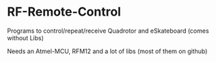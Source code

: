 # RF-Remote-Control
Programs to control/repeat/receive Quadrotor and eSkateboard (comes without Libs)

Needs an Atmel-MCU, RFM12 and a lot of libs (most of them on github)
